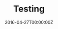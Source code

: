---
title: Testing
summary: An example of using the in-built project page.
tags:
- All
date: "2016-04-27T00:00:00Z"

# Optional external URL for project (replaces project detail page).
external_link: ""

image:
  caption: Photo by rawpixel on Unsplash
  focal_point: Smart

links:
- icon: twitter
  icon_pack: fab
  name: Follow
  url: "https://twitter.com/georgecushen"
url_code: ""
url_pdf: ""
url_slides: ""
url_video: ""
---